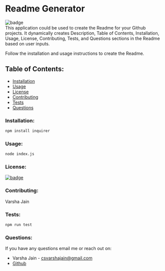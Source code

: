 # Readme Generator

![badge](https://img.shields.io/github/languages/top/vjain83/readme-generator)<br />
This application could be used to create the Readme for your Github projects. It dynamically creates Description, Table of Contents, Installation, Usage, License, Contributing, Tests, and Questions sections in the Readme based on user inputs.

Follow the installation and usage instructions to create the Readme.

## Table of Contents:

- [Installation](#installation)
- [Usage](#usage)
- [License](#license)
- [Contributing](#contributing)
- [Tests](#tests)
- [Questions](#questions)

### Installation:

```bash
npm install inquirer
```

### Usage:

```bash
node index.js
```

### License:

[![badge](https://img.shields.io/badge/License-Apache-yellow.svg)](https://opensource.org/licenses/Apache)

### Contributing:

Varsha Jain

### Tests:

```bash
npm run test
```

### Questions:

If you have any questions email me or reach out on:

- Varsha Jain - csvarshajain@gmail.com
- [Github](https://github.com/vjain83)
